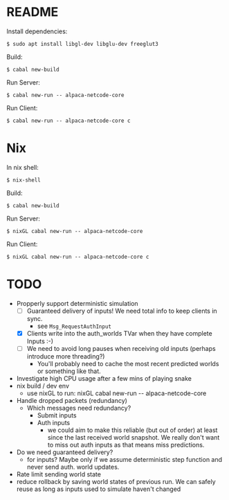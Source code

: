 
# README

Install dependencies:

    $ sudo apt install libgl-dev libglu-dev freeglut3

Build:

    $ cabal new-build

Run Server:

    $ cabal new-run -- alpaca-netcode-core

Run Client:

    $ cabal new-run -- alpaca-netcode-core c

# Nix

In nix shell:

    $ nix-shell

Build:

    $ cabal new-build

Run Server:

    $ nixGL cabal new-run -- alpaca-netcode-core

Run Client:

    $ nixGL cabal new-run -- alpaca-netcode-core c


# TODO

* Propperly support deterministic simulation
    * [ ] Guaranteed delivery of inputs! We need total info to keep clients in sync.
        * see `Msg_RequestAuthInput`
    * [X] Clients write into the auth_worlds TVar when they have complete Inputs :-)
    * [ ] We need to avoid long pauses when receiving old inputs (perhaps introduce
      more threading?)
        * You'll probably need to cache the most recent predicted worlds or
          something like that.

* Investigate high CPU usage after a few mins of playing snake
* nix build / dev env
    * use nixGL to run:
        nixGL cabal new-run -- alpaca-netcode-core
* Handle dropped packets (redundancy)
    * Which messages need redundancy?
        * Submit inputs
        * Auth inputs
            * we could aim to make this reliable (but out of order) at least
              since the last received world snapshot. We really don't want to
              miss out auth inputs as that means miss predictions.
* Do we need guaranteed delivery?
    * for inputs? Maybe only if we assume deterministic step function and never
      send auth. world updates.
* Rate limit sending world state
* reduce rollback by saving world states of previous run. We can safely reuse as
  long as inputs used to simulate haven't changed
